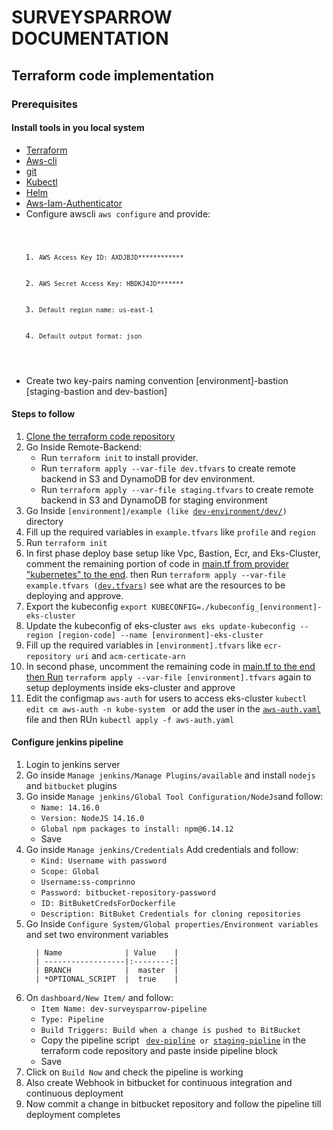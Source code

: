 
# SURVEYSPARROW DOCUMENTATION #

## Terraform code implementation #

### Prerequisites ###
#### Install tools in you local system ####
<ul>
  <li><a href="https://learn.hashicorp.com/tutorials/terraform/install-cli">Terraform</a></li>
  <li><a href="https://docs.aws.amazon.com/cli/latest/userguide/getting-started-install.html">Aws-cli</a></li>
  <li><a href="https://git-scm.com/downloads">git</a></li>
  <li><a href="https://kubernetes.io/docs/tasks/tools/">Kubectl</a></li>
  <li><a href="https://helm.sh/docs/intro/install/">Helm</a></li>
  <li><a href="https://docs.aws.amazon.com/eks/latest/userguide/install-aws-iam-authenticator.html">Aws-Iam-Authenticator</a></li>

  <li>Configure awscli <code>aws configure</code> and provide:
    <code>
      <ol>
        <li><code>AWS Access Key ID: AXDJBJD************</code></li>
        <li><code>AWS Secret Access Key: HBDKJ4JD*******</code></li>
        <li><code>Default region name: us-east-1</code></li>
        <li><code>Default output format: json</code></li>
      </ol>
    </code>  
  </li>
  <li>Create two key-pairs naming convention [environment]-bastion [staging-bastion and dev-bastion] </li>
</ul>


#### Steps to follow ###
<ol>
  <li><a href="https://bitbucket.org/surveysparrow/surveysparrow-comprinno-iac/src/master/">Clone the terraform code repository</a></li>
  <li>Go Inside Remote-Backend:
    <ul>
      <li>Run <code>terraform init</code> to install provider.</li>
      <li>Run <code>terraform apply --var-file dev.tfvars</code> to create remote backend in S3 and DynamoDB for dev environment.</li>
      <li>Run <code>terraform apply --var-file staging.tfvars</code> to create remote backend in S3 and DynamoDB for staging environment</li>
    </ul>
  </li>

  <li>Go Inside <code>[environment]/example (like <a href="https://bitbucket.org/surveysparrow/surveysparrow-comprinno-iac/src/master/development-environment/dev/">dev-environment/dev/</a>)</code> directory</li>
  <li>Fill up the required variables in <code>example.tfvars</code> like <code>profile</code> and <code>region</code></li>
  <li>Run <code>terraform init</code></li>
  
  <li>In first phase deploy base setup like Vpc, Bastion, Ecr, and Eks-Cluster, comment the remaining portion of code in <a href="https://bitbucket.org/surveysparrow/surveysparrow-comprinno-iac/src/master/development-environment/dev/main.tf#lines-101"> main.tf from provider "kubernetes" to the end</a>. then Run <code>terraform apply --var-file example.tfvars (<a href="https://bitbucket.org/surveysparrow/surveysparrow-comprinno-iac/src/master/development-environment/dev/dev.tfvars">dev.tfvars</a>)</code>  see what are the resources to be deploying and approve.</li>
  <li> Export the kubeconfig <code>export KUBECONFIG=./kubeconfig_[environment]-eks-cluster</code>
  <li>Update the kubeconfig of eks-cluster <code>aws eks update-kubeconfig --region [region-code] --name [environment]-eks-cluster</code> </li>
  <li>Fill up the required variables in <code>[environment].tfvars</code> like <code>ecr-repository uri</code> and <code>acm-certicate-arn</code></li>
  <li> In second phase, uncomment the remaining code in <a href="https://bitbucket.org/surveysparrow/surveysparrow-comprinno-iac/src/master/development-environment/dev/main.tf#lines-101">main.tf to the end then Run</a> <code>terraform apply --var-file [environment].tfvars</code> again to setup deployments inside eks-cluster and approve</li>
  <li> Edit the configmap <code>aws-auth</code> for users to access eks-cluster <code>kubectl edit cm aws-auth -n kube-system </code>  or add the user in the <code><a href="https://bitbucket.org/surveysparrow/surveysparrow-comprinno-iac/src/master/development-environment/aws-auth.yaml">aws-auth.yaml</a></code> file and then RUn <code>kubectl apply -f aws-auth.yaml</code></li> 
</ol>

#### Configure jenkins pipeline ####
<ol>
  <li>Login to jenkins server</li>
  <li>Go inside <code>Manage jenkins/Manage Plugins/available</code> and install <code>nodejs</code> and <code>bitbucket</code> plugins</a></li>
  <li>Go inside <code>Manage jenkins/Global Tool Configuration/NodeJs</code>and follow:
    <ul>
       <li><code>Name: 14.16.0</code></li>
      <li><code>Version: NodeJS 14.16.0</code></li> 
      <li><code>Global npm packages to install: npm@6.14.12</code></li>
       <li>Save</li>
    </ul>
  </li>
  <li>
    Go inside <code>Manage jenkins/Credentials</code> Add credentials and follow:
    <ul>
      <li><code>Kind: Username with password</code></li>
      <li><code>Scope: Global</code></li>
      <li><code>Username:ss-comprinno</code></li>
      <li><code>Password: bitbucket-repository-password</code></li>
      <li><code>ID: BitBuketCredsForDockerfile</code></li>
      <li><code>Description: BitBuket Credentials for cloning repositories</code></li>
    </ul>
  </li>
  <li>Go Inside <code>Configure System/Global properties/Environment variables</code> and set two environment variables  </li> 
  
  
  
      | Name              | Value    |        
      | ------------------|:--------:|
      | BRANCH            |  master  | 
      | *OPTIONAL_SCRIPT  |  true    |

 
  <li> On <code>dashboard/New Item/</code> and follow:
  <ul>
    <li><code>Item Name: dev-surveysparrow-pipeline</code></li>
    <li><code>Type: Pipeline</code></li>
    <li><code>Build Triggers: Build when a change is pushed to BitBucket</code></li>
    <li>Copy the pipeline script <code> <a href="https://bitbucket.org/surveysparrow/surveysparrow-comprinno-iac/src/master/development-environment/dev-pipeline">dev-pipline</a> or <a href="https://bitbucket.org/surveysparrow/surveysparrow-comprinno-iac/src/master/staging-enviroment/staging-pipeline">staging-pipline</a></code> in the terraform code repository and paste inside pipeline block</li>
    <li>Save</li>
  </ul> 
  </li>
  <li>Click on <code>Build Now</code> and check the pipeline is working</li>
  <li>Also create Webhook in bitbucket for continuous integration and continuous deployment</li>
  <li>Now commit a change in bitbucket repository and follow the pipeline till deployment completes</li>
</ol>
